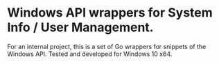 # Windows API wrappers for System Info / User Management.
For an internal project, this is a set of Go wrappers for snippets of the Windows API.
Tested and developed for Windows 10 x64.
